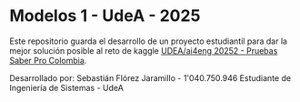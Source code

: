 # Modelos 1 - UdeA - 2025

Este repositorio guarda el desarrollo de un proyecto estudiantil para dar la mejor solución posible al reto de kaggle [UDEA/ai4eng 20252 - Pruebas Saber Pro Colombia](https://www.kaggle.com/competitions/udea-ai-4-eng-20252-pruebas-saber-pro-colombia).

Desarrollado por:
Sebastián Flórez Jaramillo - 1'040.750.946 
Estudiante de Ingeniería de Sistemas - UdeA

